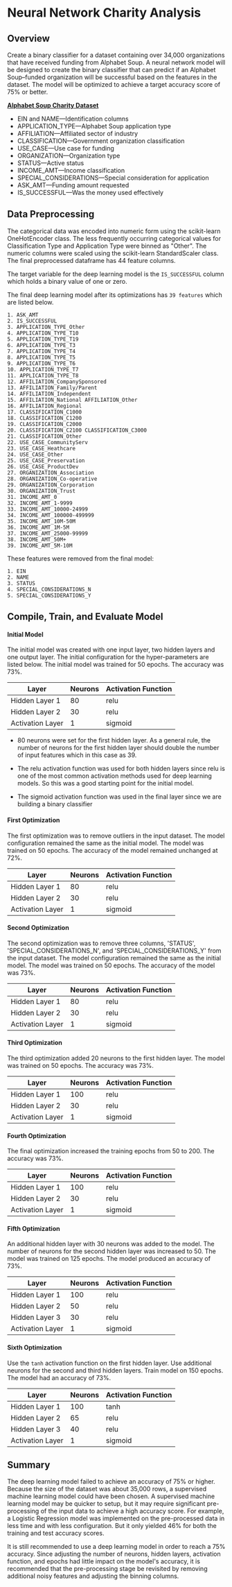 # Neural Network Charity Analysis

## Overview

Create a binary classifier for a dataset containing over 34,000 organizations that have received funding from Alphabet Soup. A neural network model will be designed to create the binary classifier that can predict if an Alphabet Soup–funded organization will be successful based on the features in the dataset. The model will be optimized to achieve a target accuracy score of 75% or better.

<ins>**Alphabet Soup Charity Dataset**</ins>
* EIN and NAME—Identification columns
* APPLICATION_TYPE—Alphabet Soup application type
* AFFILIATION—Affiliated sector of industry
* CLASSIFICATION—Government organization classification
* USE_CASE—Use case for funding
* ORGANIZATION—Organization type
* STATUS—Active status
* INCOME_AMT—Income classification
* SPECIAL_CONSIDERATIONS—Special consideration for application
* ASK_AMT—Funding amount requested
* IS_SUCCESSFUL—Was the money used effectively

## Data Preprocessing
The categorical data was encoded into numeric form using the scikit-learn OneHotEncoder class. The less frequently occurring categorical values for Classification Type and Application Type were binned as "Other". The numeric columns were scaled using the scikit-learn StandardScaler class. The final preprocessed dataframe has 44 feature columns.

The target variable for the deep learning model is the `IS_SUCCESSFUL` column which holds a binary value of one or zero.

The final deep learning model after its optimizations has `39 features` which are listed below.

	1. ASK_AMT 
	2. IS_SUCCESSFUL 
	3. APPLICATION_TYPE_Other
	4. APPLICATION_TYPE_T10 
	5. APPLICATION_TYPE_T19 
	6. APPLICATION_TYPE_T3
	7. APPLICATION_TYPE_T4 
	8. APPLICATION_TYPE_T5 
	9. APPLICATION_TYPE_T6
	10. APPLICATION_TYPE_T7 
	11. APPLICATION_TYPE_T8
	12. AFFILIATION_CompanySponsored 
	13. AFFILIATION_Family/Parent
	14. AFFILIATION_Independent 
	15. AFFILIATION_National AFFILIATION_Other
	16. AFFILIATION_Regional 
	17. CLASSIFICATION_C1000 
	18. CLASSIFICATION_C1200
	19. CLASSIFICATION_C2000 
	20. CLASSIFICATION_C2100 CLASSIFICATION_C3000
	21. CLASSIFICATION_Other 
	22. USE_CASE_CommunityServ 
	23. USE_CASE_Heathcare
	24. USE_CASE_Other 
	25. USE_CASE_Preservation 
	26. USE_CASE_ProductDev
	27. ORGANIZATION_Association 
	28. ORGANIZATION_Co-operative
	29. ORGANIZATION_Corporation 
	30. ORGANIZATION_Trust 
	31. INCOME_AMT_0
	32. INCOME_AMT_1-9999 
	33. INCOME_AMT_10000-24999
	34. INCOME_AMT_100000-499999 
	35. INCOME_AMT_10M-50M 
	36. INCOME_AMT_1M-5M
	37. INCOME_AMT_25000-99999 
	38. INCOME_AMT_50M+
	39. INCOME_AMT_5M-10M

These features were removed from the final model:

    1. EIN
    2. NAME
    3. STATUS
    4. SPECIAL_CONSIDERATIONS_N
    5. SPECIAL_CONSIDERATIONS_Y


## Compile, Train, and Evaluate Model
#### Initial Model
The initial model was created with one input layer, two hidden layers and one output layer. The initial configuration for the hyper-parameters are listed below. The initial model was trained for 50 epochs. The accuracy was 73%.

| Layer            | Neurons | Activation Function |
|------------------|---------|---------------------|
| Hidden Layer 1   | 80      | relu                |
| Hidden Layer 2   | 30      | relu                |
| Activation Layer | 1       | sigmoid             |

- 80 neurons were set for the first hidden layer. As a general rule, the number of neurons for the first hidden layer should double the number of input features which in this case as 39.  

- The relu activation function was used for both hidden layers since relu is one of the most common activation methods used for deep learning models. So this was a good starting point for the initial model.

- The sigmoid activation function was used in the final layer since we are building a binary classifier

#### First Optimization
The first optimization was to remove outliers in the input dataset. The model configuration remained the same as the initial model.  The model was trained on 50 epochs. The accuracy of the model remained unchanged at 72%.

| Layer            | Neurons | Activation Function |
|------------------|---------|---------------------|
| Hidden Layer 1   | 80      | relu                |
| Hidden Layer 2   | 30      | relu                |
| Activation Layer | 1       | sigmoid             |

#### Second Optimization
The second optimization was to remove three columns, 'STATUS', 'SPECIAL_CONSIDERATIONS_N', and  'SPECIAL_CONSIDERATIONS_Y' from the input dataset. The model configuration remained the same as the initial model.  The model was trained on 50 epochs. The accuracy of the model was 73%.

| Layer            | Neurons | Activation Function |
|------------------|---------|---------------------|
| Hidden Layer 1   | 80      | relu                |
| Hidden Layer 2   | 30      | relu                |
| Activation Layer | 1       | sigmoid             |

#### Third Optimization
The third optimization added 20 neurons to the first hidden layer. The model was trained on 50 epochs. The accuracy was 73%.

| Layer            | Neurons | Activation Function |
|------------------|---------|---------------------|
| Hidden Layer 1   | 100     | relu                |
| Hidden Layer 2   | 30      | relu                |
| Activation Layer | 1       | sigmoid             |

#### Fourth Optimization
The final optimization increased the training epochs from 50 to 200. The accuracy was 73%.

| Layer            | Neurons | Activation Function |
|------------------|---------|---------------------|
| Hidden Layer 1   | 100     | relu                |
| Hidden Layer 2   | 30      | relu                |
| Activation Layer | 1       | sigmoid             |

#### Fifth Optimization
An additional hidden layer with 30 neurons was added to the model. The number of neurons for the second hidden layer was increased to 50. The model was trained on 125 epochs. The model produced an accuracy of 73%.

| Layer            | Neurons | Activation Function |
|------------------|---------|---------------------|
| Hidden Layer 1   | 100     | relu                |
| Hidden Layer 2   | 50      | relu                |
| Hidden Layer 3   | 30      | relu                |
| Activation Layer | 1       | sigmoid             |

#### Sixth Optimization
Use the `tanh` activation function on the first hidden layer. Use additional neurons for the second and third hidden layers.  Train model on 150 epochs. The model had an accuracy of 73%.

| Layer            | Neurons | Activation Function |
|------------------|---------|---------------------|
| Hidden Layer 1   | 100     | tanh                |
| Hidden Layer 2   | 65      | relu                |
| Hidden Layer 3   | 40      | relu                |
| Activation Layer | 1       | sigmoid             |

## Summary

The deep learning model failed to achieve an accuracy of 75% or higher. Because the size of the dataset was about 35,000 rows, a supervised machine learning model could have been chosen. A supervised machine learning model may be quicker to setup, but it may require significant pre-processing of the input data to achieve a high accuracy score. For example, a Logistic Regression model was implemented on the pre-processed data in less time and with less configuration. But it only yielded 46% for both the training and test accuracy scores. 

It is still recommended to use a deep learning model in order to reach a 75% accuracy. Since adjusting the number of neurons, hidden layers, activation function, and epochs had little impact on the model's accuracy, it is recommended that the pre-processing stage be revisited by removing additional noisy features and adjusting the binning columns.




